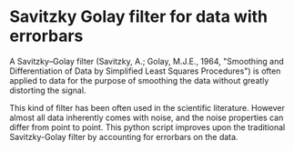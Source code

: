 # Savitzky Golay filter for data with errorbars

A Savitzky–Golay filter (Savitzky, A.; Golay, M.J.E., 1964, "Smoothing and
Differentiation of Data by Simplified Least Squares Procedures") is often
applied to data for the purpose of smoothing the data without greatly distorting
the signal.

This kind of filter has been often used in the scientific literature. However
almost all data inherently comes with noise, and the noise properties can differ
from point to point. This python script improves upon the traditional
Savitzky-Golay filter by accounting for errorbars on the data.
